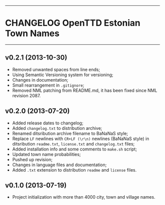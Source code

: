 ------------------------------------------------------------------------
CHANGELOG OpenTTD Estonian Town Names
========================================================================
------------------------------------------------------------------------

v0.2.1 (2013-10-30)
-------------------

- Removed unwanted spaces from line ends;
- Using Semantic Versioning system for versioning;
- Changes in documentation;
- Small rearrangement in `.gitignore`;
- Removed NML patching from README.md, it has been fixed since NML
  revision 2087.

v0.2.0 (2013-07-20)
-------------------

- Added release dates to changelog;
- Added `changelog.txt` to distribution archive;
- Renamed ditsribution archive filename to BaNaNaS style;
- Replace `LF` newlines with `CR+LF (\r\n)` newlines (BaNaNaS style) in
  ditsribution `readme.txt`, `license.txt` and `changelog.txt` files;
- Added installation info and some comments to `make.sh` script;
- Updated town name probabilities;
- Pushed up revision;
- Changes in language files and documentation;
- Added `.txt` extension to distribution `readme` and `license` files.

v0.1.0 (2013-07-19)
-------------------

- Project initialization with more than 4000 city, town and village
  names.
